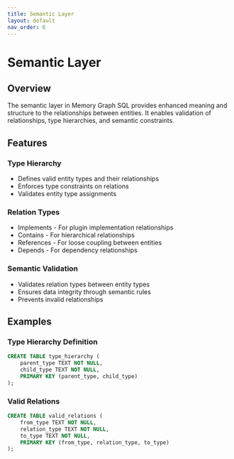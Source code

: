 ```yaml
---
title: Semantic Layer
layout: default
nav_order: 6
---
```


# Semantic Layer

## Overview

The semantic layer in Memory Graph SQL provides enhanced meaning and structure to the relationships between entities. It enables validation of relationships, type hierarchies, and semantic constraints.

## Features

### Type Hierarchy
- Defines valid entity types and their relationships
- Enforces type constraints on relations
- Validates entity type assignments

### Relation Types
- Implements - For plugin implementation relationships
- Contains - For hierarchical relationships
- References - For loose coupling between entities
- Depends - For dependency relationships

### Semantic Validation
- Validates relation types between entity types
- Ensures data integrity through semantic rules
- Prevents invalid relationships

## Examples

### Type Hierarchy Definition
```sql
CREATE TABLE type_hierarchy (
    parent_type TEXT NOT NULL,
    child_type TEXT NOT NULL,
    PRIMARY KEY (parent_type, child_type)
);
```

### Valid Relations
```sql
CREATE TABLE valid_relations (
    from_type TEXT NOT NULL,
    relation_type TEXT NOT NULL,
    to_type TEXT NOT NULL,
    PRIMARY KEY (from_type, relation_type, to_type)
);
```